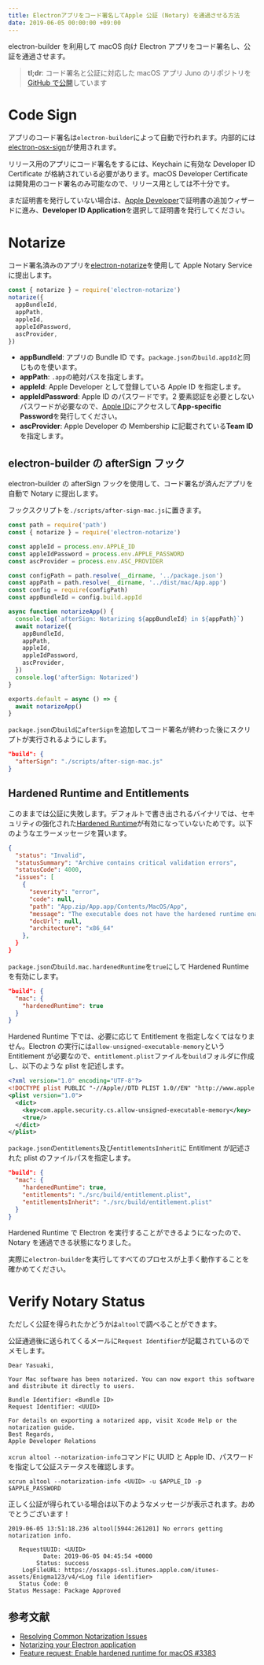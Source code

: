 ```yaml
---
title: Electronアプリをコード署名してApple 公証 (Notary) を通過させる方法
date: 2019-06-05 00:00:00 +09:00
---
```


electron-builder を利用して macOS 向け Electron アプリをコード署名し、公証を通過させます。

> **tl;dr**: コード署名と公証に対応した macOS アプリ Juno のリポジトリを[GitHub で公開](https://github.com/uetchy/juno)しています

# Code Sign

アプリのコード署名は`electron-builder`によって自動で行われます。内部的には[electron-osx-sign](https://github.com/electron-userland/electron-osx-sign)が使用されます。

リリース用のアプリにコード署名をするには、Keychain に有効な Developer ID Certificate が格納されている必要があります。macOS Developer Certificate は開発用のコード署名のみ可能なので、リリース用としては不十分です。

まだ証明書を発行していない場合は、[Apple Developer](https://developer.apple.com/account/resources/certificates/list)で証明書の追加ウィザードに進み、**Developer ID Application**を選択して証明書を発行してください。

# Notarize

コード署名済みのアプリを[electron-notarize](https://github.com/electron-userland/electron-notarize)を使用して Apple Notary Service に提出します。

```js
const { notarize } = require('electron-notarize')
notarize({
  appBundleId,
  appPath,
  appleId,
  appleIdPassword,
  ascProvider,
})
```

- **appBundleId**: アプリの Bundle ID です。`package.json`の`build.appId`と同じものを使います。
- **appPath**: `.app`の絶対パスを指定します。
- **appleId**: Apple Developer として登録している Apple ID を指定します。
- **appleIdPassword**: Apple ID のパスワードです。2 要素認証を必要としないパスワードが必要なので、[Apple ID](https://appleid.apple.com/#!&page=signin)にアクセスして**App-specific Password**を発行してください。
- **ascProvider**: Apple Developer の Membership に記載されている**Team ID**を指定します。

## electron-builder の afterSign フック

electron-builder の afterSign フックを使用して、コード署名が済んだアプリを自動で Notary に提出します。

フックスクリプトを`./scripts/after-sign-mac.js`に置きます。

```js
const path = require('path')
const { notarize } = require('electron-notarize')

const appleId = process.env.APPLE_ID
const appleIdPassword = process.env.APPLE_PASSWORD
const ascProvider = process.env.ASC_PROVIDER

const configPath = path.resolve(__dirname, '../package.json')
const appPath = path.resolve(__dirname, '../dist/mac/App.app')
const config = require(configPath)
const appBundleId = config.build.appId

async function notarizeApp() {
  console.log(`afterSign: Notarizing ${appBundleId} in ${appPath}`)
  await notarize({
    appBundleId,
    appPath,
    appleId,
    appleIdPassword,
    ascProvider,
  })
  console.log('afterSign: Notarized')
}

exports.default = async () => {
  await notarizeApp()
}
```

`package.json`の`build`に`afterSign`を追加してコード署名が終わった後にスクリプトが実行されるようにします。

```json
"build": {
  "afterSign": "./scripts/after-sign-mac.js"
}
```

## Hardened Runtime and Entitlements

このままでは公証に失敗します。デフォルトで書き出されるバイナリでは、セキュリティの強化された[Hardened Runtime](https://developer.apple.com/documentation/security/hardened_runtime_entitlements)が有効になっていないためです。以下のようなエラーメッセージを貰います。

```json
{
  "status": "Invalid",
  "statusSummary": "Archive contains critical validation errors",
  "statusCode": 4000,
  "issues": [
    {
      "severity": "error",
      "code": null,
      "path": "App.zip/App.app/Contents/MacOS/App",
      "message": "The executable does not have the hardened runtime enabled.",
      "docUrl": null,
      "architecture": "x86_64"
    },
  }
}
```

`package.json`の`build.mac.hardenedRuntime`を`true`にして Hardened Runtime を有効にします。

```json
"build": {
  "mac": {
    "hardenedRuntime": true
  }
}
```

Hardened Runtime 下では、必要に応じて Entitlement を指定しなくてはなりません。Electron の実行には`allow-unsigned-executable-memory`という Entitlement が必要なので、`entitlement.plist`ファイルを`build`フォルダに作成し、以下のような plist を記述します。

```xml
<?xml version="1.0" encoding="UTF-8"?>
<!DOCTYPE plist PUBLIC "-//Apple//DTD PLIST 1.0//EN" "http://www.apple.com/DTDs/PropertyList-1.0.dtd">
<plist version="1.0">
  <dict>
    <key>com.apple.security.cs.allow-unsigned-executable-memory</key>
    <true/>
  </dict>
</plist>
```

`package.json`の`entitlements`及び`entitlementsInherit`に Entitlment が記述された plist のファイルパスを指定します。

```json
"build": {
  "mac": {
    "hardenedRuntime": true,
    "entitlements": "./src/build/entitlement.plist",
    "entitlementsInherit": "./src/build/entitlement.plist"
  }
}
```

Hardened Runtime で Electron を実行することができるようになったので、Notary を通過できる状態になりました。

実際に`electron-builder`を実行してすべてのプロセスが上手く動作することを確かめてください。

# Verify Notary Status

ただしく公証を得られたかどうかは`altool`で調べることができます。

公証通過後に送られてくるメールに`Request Identifier`が記載されているのでメモします。

```
Dear Yasuaki,

Your Mac software has been notarized. You can now export this software and distribute it directly to users.

Bundle Identifier: <Bundle ID>
Request Identifier: <UUID>

For details on exporting a notarized app, visit Xcode Help or the notarization guide.
Best Regards,
Apple Developer Relations
```

`xcrun altool --notarization-info`コマンドに UUID と Apple ID、パスワードを指定して公証ステータスを確認します。

```
xcrun altool --notarization-info <UUID> -u $APPLE_ID -p $APPLE_PASSWORD
```

正しく公証が得られている場合は以下のようなメッセージが表示されます。おめでとうございます！

```
2019-06-05 13:51:18.236 altool[5944:261201] No errors getting notarization info.

   RequestUUID: <UUID>
          Date: 2019-06-05 04:45:54 +0000
        Status: success
    LogFileURL: https://osxapps-ssl.itunes.apple.com/itunes-assets/Enigma123/v4/<Log file identifier>
   Status Code: 0
Status Message: Package Approved
```

## 参考文献

- [Resolving Common Notarization Issues](https://developer.apple.com/documentation/security/notarizing_your_app_before_distribution/resolving_common_notarization_issues)
- [Notarizing your Electron application](https://kilianvalkhof.com/2019/electron/notarizing-your-electron-application/)
- [Feature request: Enable hardened runtime for macOS #3383](https://github.com/electron-userland/electron-builder/issues/3383)
